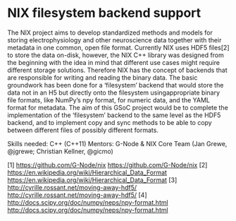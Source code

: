 NIX filesystem backend support 
======================== 

The NIX project aims to develop standardized methods and models for storing electrophysiology and other neuroscience data together with their metadata in one common, open file format. Currently NIX uses HDF5 files[2] to store the data on-disk, however, the NIX C++ library was designed from the beginning with the idea in mind that different use cases might require different storage solutions. Therefore NIX has the concept of backends that are responsible for writing and reading the binary data. The basic groundwork has been done for a ‘filesystem’ backend that would store the data not in an H5 but directly onto the filesystem usingappropriate binary file formats, like NumPy’s npy format, for numeric data, and the YAML format for metadata. The aim of this GSoC project would be to complete the implementation of the ‘filesystem’ backend to the same level as the HDF5 backend, and to implement copy and sync methods to be able to copy between different files of possibly different formats. 

Skills needed: C++ (C++11) 
Mentors: G-Node & NIX Core Team (Jan Grewe, @jgrewe; Christian Kellner, @gicmo) 

[1] https://github.com/G-Node/nix <https://github.com/G-Node/nix> 
[2] https://en.wikipedia.org/wiki/Hierarchical_Data_Format <https://en.wikipedia.org/wiki/Hierarchical_Data_Format> 
[3] http://cyrille.rossant.net/moving-away-hdf5/ <http://cyrille.rossant.net/moving-away-hdf5/> 
[4] http://docs.scipy.org/doc/numpy/neps/npy-format.html <http://docs.scipy.org/doc/numpy/neps/npy-format.html>

